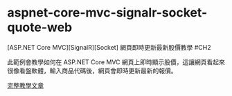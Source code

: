 # aspnet-core-mvc-signalr-socket-quote-web
[ASP.NET Core MVC][SignalR][Socket] 網頁即時更新最新股價教學 #CH2

此範例會教學如何在 ASP.NET Core MVC 網頁上即時顯示股價，這讓網頁看起來很像看盤軟體，輸入商品代碼後，網頁會即時更新最新的報價。

[完整教學文章](https://blog.hungwin.com.tw/aspnet-core-mvc-signalr-socket-quote-web/)
